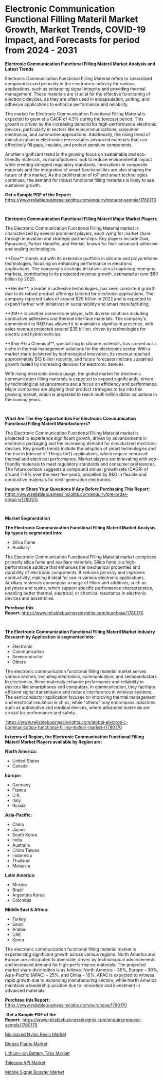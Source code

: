 <p><h1>Electronic Communication Functional Filling Materil Market Growth, Market Trends, COVID-19 Impact, and Forecasts for period from 2024 - 2031</h1></p><p><strong>Electronic Communication Functional Filling Materil Market Analysis and Latest Trends</strong></p>
<p><p>Electronic Communication Functional Filling Material refers to specialized compounds used primarily in the electronics industry for various applications, such as enhancing signal integrity and providing thermal management. These materials are crucial for the effective functioning of electronic devices, as they are often used in encapsulation, potting, and adhesive applications to enhance performance and reliability.</p><p>The market for Electronic Communication Functional Filling Material is expected to grow at a CAGR of 4.3% during the forecast period. This growth is driven by the increasing demand for high-performance electronic devices, particularly in sectors like telecommunications, consumer electronics, and automotive applications. Additionally, the rising trend of miniaturization in electronics necessitates advanced materials that can effectively fill gaps, insulate, and protect sensitive components.</p><p>Another significant trend is the growing focus on sustainable and eco-friendly materials, as manufacturers look to reduce environmental impact while meeting stringent regulatory standards. Innovations in composite materials and the integration of smart functionalities are also shaping the future of this market. As the proliferation of IoT and smart technologies continues, the demand for robust functional filling materials is likely to see sustained growth.</p></p>
<p><strong>Get a Sample PDF of the Report:&nbsp;</strong> <a href="https://www.reliablebusinessinsights.com/enquiry/request-sample/1780170?utm_campaign=62&utm_medium=2&utm_source=Github&utm_content=ia&utm_term=19122024&utm_id=electronic-communication-functional-filling-materil">https://www.reliablebusinessinsights.com/enquiry/request-sample/1780170</a></p>
<p>&nbsp;</p>
<p><strong>Electronic Communication Functional Filling Materil Major Market Players</strong></p>
<p><p>The Electronic Communication Functional Filling Material market is characterized by several prominent players, each vying for market share through innovation and strategic partnerships. Key players include Dow, Panasonic, Parker Hannifin, and Henkel, known for their advanced adhesive and sealing technologies.</p><p>**Dow** stands out with its extensive portfolio in silicone and polyurethane technologies, focusing on enhancing performance in electronic applications. The company's strategic initiatives aim at capturing emerging markets, contributing to its projected revenue growth, estimated at over $50 billion by 2025.</p><p>**Henkel**, a leader in adhesive technologies, has seen consistent growth due to its robust product offerings tailored for electronic applications. The company reported sales of around $25 billion in 2022 and is expected to expand further with initiatives in sustainability and smart manufacturing.</p><p>**3M** is another cornerstone player, with diverse solutions including conductive adhesives and thermal interface materials. The company's commitment to R&D has allowed it to maintain a significant presence, with sales revenue projected around $35 billion, driven by technologies for electric and hybrid vehicles.</p><p>**Shin-Etsu Chemical**, specializing in silicone materials, has carved out a niche in thermal management solutions for the electronics sector. With a market share bolstered by technological innovation, its revenue reached approximately $13 billion recently, and future forecasts indicate sustained growth fueled by increasing demand for electronic devices.</p><p>With rising electronic device usage, the global market for electronic communication filling materials is expected to expand significantly, driven by technological advancements and a focus on efficiency and performance. Major companies are aligning their product strategies to tap into this growing market, which is projected to reach multi-billion dollar valuations in the coming years.</p></p>
<p>&nbsp;</p>
<p><strong>What Are The Key Opportunities For Electronic Communication Functional Filling Materil Manufacturers?</strong></p>
<p><p>The Electronic Communication Functional Filling Material market is projected to experience significant growth, driven by advancements in electronic packaging and the increasing demand for miniaturized electronic devices. Key growth trends include the adoption of smart technologies and the rise in Internet of Things (IoT) applications, which require improved thermal and electrical performance. Market players are innovating with eco-friendly materials to meet regulatory standards and consumer preferences. The future outlook suggests a compound annual growth rate (CAGR) of around 7-9% over the next five years, propelled by R&D in flexible and conductive materials for next-generation electronics.</p></p>
<p><strong>Inquire or Share Your Questions If Any Before Purchasing This Report:</strong> <a href="https://www.reliablebusinessinsights.com/enquiry/pre-order-enquiry/1780170?utm_campaign=62&utm_medium=2&utm_source=Github&utm_content=ia&utm_term=19122024&utm_id=electronic-communication-functional-filling-materil">https://www.reliablebusinessinsights.com/enquiry/pre-order-enquiry/1780170</a></p>
<p>&nbsp;</p>
<p><strong>Market Segmentation</strong></p>
<p><strong>The Electronic Communication Functional Filling Materil Market Analysis by types is segmented into:</strong></p>
<p><ul><li>Silica Fume</li><li>Auxiliary</li></ul></p>
<p><p>The Electronic Communication Functional Filling Material market comprises primarily silica fume and auxiliary materials. Silica fume is a high-performance additive that enhances the mechanical properties and durability of electronic components. It reduces porosity and improves conductivity, making it ideal for use in various electronic applications. Auxiliary materials encompass a range of fillers and additives, such as polymers and resins, which support specific performance characteristics, enabling better thermal, electrical, or chemical resistance in electronic devices and assemblies.</p></p>
<p><strong>Purchase this Report:&nbsp;</strong><a href="https://www.reliablebusinessinsights.com/purchase/1780170?utm_campaign=62&utm_medium=2&utm_source=Github&utm_content=ia&utm_term=19122024&utm_id=electronic-communication-functional-filling-materil">https://www.reliablebusinessinsights.com/purchase/1780170</a></p>
<p>&nbsp;</p>
<p><strong>The Electronic Communication Functional Filling Materil Market Industry Research by Application is segmented into:</strong></p>
<p><ul><li>Electronic</li><li>Communication</li><li>Semiconductor</li><li>Others</li></ul></p>
<p><p>The electronic communication functional filling material market serves various sectors, including electronics, communication, and semiconductors. In electronics, these materials enhance performance and reliability in devices like smartphones and computers. In communication, they facilitate efficient signal transmission and reduce interference in wireless systems. The semiconductor application focuses on improving thermal management and electrical insulation in chips, while "others" may encompass industries such as automotive and medical devices, where advanced materials are crucial for performance and safety.</p></p>
<p><a href="https://www.reliablebusinessinsights.com/global-electronic-communication-functional-filling-materil-market-r1780170?utm_campaign=62&utm_medium=2&utm_source=Github&utm_content=ia&utm_term=19122024&utm_id=electronic-communication-functional-filling-materil">&nbsp;https://www.reliablebusinessinsights.com/global-electronic-communication-functional-filling-materil-market-r1780170</a></p>
<p><strong>In terms of Region, the Electronic Communication Functional Filling Materil Market Players available by Region are:</strong></p>
<p>
    <p> <strong> North America: </strong>
        <ul>
            <li>United States</li>
            <li>Canada</li>
        </ul>
        </p> 
    <p> <strong> Europe: </strong>
        <ul>
            <li>Germany</li>
            <li>France</li>
            <li>U.K.</li>
            <li>Italy</li>
            <li>Russia</li>
        </ul>
        </p> 
    <p> <strong> Asia-Pacific: </strong>
        <ul>
            <li>China</li>
            <li>Japan</li>
            <li>South Korea</li>
            <li>India</li>
            <li>Australia</li>
            <li>China Taiwan</li>
            <li>Indonesia</li>
            <li>Thailand</li>
            <li>Malaysia</li>
        </ul>
        </p> 
    <p> <strong> Latin America: </strong>
        <ul>
            <li>Mexico</li>
            <li>Brazil</li>
            <li>Argentina Korea</li>
            <li>Colombia</li>
        </ul>
        </p> 
    <p> <strong> Middle East & Africa: </strong>
        <ul>
            <li>Turkey</li>
            <li>Saudi</li>
            <li>Arabia</li>
            <li>UAE</li>
            <li>Korea</li>
        </ul>
    </p>
    </p>
<p><p>The electronic communication functional filling material market is experiencing significant growth across various regions. North America and Europe are anticipated to dominate, driven by technological advancements and increased demand for high-performance materials. The projected market share distribution is as follows: North America – 35%, Europe – 30%, Asia-Pacific (APAC) – 25%, and China – 10%. APAC is expected to witness rapid growth due to expanding manufacturing sectors, while North America maintains a leadership position due to innovation and investment in advanced materials.</p></p>
<p><strong>Purchase this Report: </strong><a href="https://www.reliablebusinessinsights.com/purchase/1780170?utm_campaign=62&utm_medium=2&utm_source=Github&utm_content=ia&utm_term=19122024&utm_id=electronic-communication-functional-filling-materil">https://www.reliablebusinessinsights.com/purchase/1780170</a></p>
<p>&nbsp;<strong>Get a Sample PDF of the Report:&nbsp;&nbsp;</strong><a href="https://www.reliablebusinessinsights.com/enquiry/request-sample/1780170?utm_campaign=62&utm_medium=2&utm_source=Github&utm_content=ia&utm_term=19122024&utm_id=electronic-communication-functional-filling-materil">https://www.reliablebusinessinsights.com/enquiry/request-sample/1780170</a></p>
<p><strong></strong></p>
<p><p><a href="https://github.com/WashimHussain441/Market-Research-Report-List-1/blob/main/bio-based-nylon-resin-market.md?utm_campaign=62&utm_medium=2&utm_source=Github&utm_content=ia&utm_term=19122024&utm_id=electronic-communication-functional-filling-materil">Bio-based Nylon Resin Market</a></p><p><a href="https://www.linkedin.com/pulse/biogas-plants-market-forecast-global-trends-analysis-from-p6g7c?utm_campaign=62&utm_medium=2&utm_source=Github&utm_content=ia&utm_term=19122024&utm_id=electronic-communication-functional-filling-materil">Biogas Plants Market</a></p><p><a href="https://github.com/manesros8/Market-Research-Report-List-1/blob/main/lithium-ion-battery-tabs-market.md?utm_campaign=62&utm_medium=2&utm_source=Github&utm_content=ia&utm_term=19122024&utm_id=electronic-communication-functional-filling-materil">Lithium-ion Battery Tabs Market</a></p><p><a href="https://www.linkedin.com/pulse/telecom-api-market-report-anticipated-cagr-126-comprehensive-gw1lf?utm_campaign=62&utm_medium=2&utm_source=Github&utm_content=ia&utm_term=19122024&utm_id=electronic-communication-functional-filling-materil">Telecom API Market</a></p><p><a href="https://www.linkedin.com/pulse/mobile-signal-booster-market-segmentation-in-depth-analysis-densely-yymqf?utm_campaign=62&utm_medium=2&utm_source=Github&utm_content=ia&utm_term=19122024&utm_id=electronic-communication-functional-filling-materil">Mobile Signal Booster Market</a></p></p>